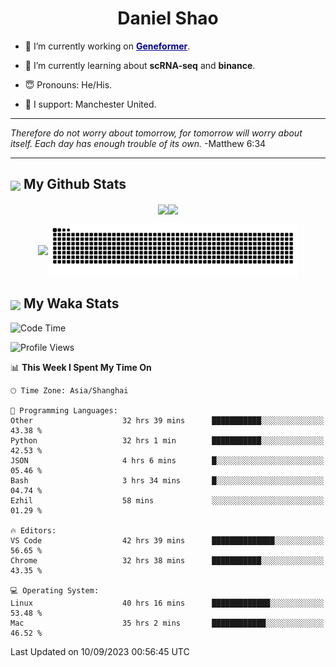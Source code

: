 

<h1 align="center">Daniel Shao</h1>

- 🐒 I’m currently working on <strong><a href="https://huggingface.co/ctheodoris/Geneformer" style="color: darkblue">Geneformer</a></strong>.

- 🥹 I’m currently learning about **scRNA-seq** and **binance**.

- 😇 Pronouns: He/His.

- 🦧 I support: Manchester United.

---

<i> Therefore do not worry about tomorrow, for tomorrow will worry about itself. Each day has enough trouble of its own. </i> -Matthew 6:34

---

<h2><img src="https://emojis.slackmojis.com/emojis/images/1579216111/7550/pikachu_wave.gif?1579216111" align="center" width="28" /> My Github Stats</h2>

<p align="center"><img align="center" src = "https://github-readme-stats.vercel.app/api?username=super-dainiu&show_icons=true&count_private=true&theme=tokyonight&hide=issues&line_height=30" width="400px"><img align="center" src = "https://github-readme-streak-stats.herokuapp.com/?user=super-dainiu&theme=tokyonight" width="400px"></p>

<p align="center"><img align="center" width="400px" src="https://github-readme-stats.vercel.app/api/top-langs/?username=super-dainiu&layout=compact&theme=tokyonight&hide=html,tex,jupyter%20notebook"><img align="center" width="400px" src="https://github.com/super-dainiu/super-dainiu/blob/output/github-contribution-grid-snake.svg"></p>

<h2><img src="https://emojis.slackmojis.com/emojis/images/1579216111/7550/pikachu_wave.gif?1579216111" align="center" width="28" /> My Waka Stats</h2>

<!--START_SECTION:waka-->
![Code Time](http://img.shields.io/badge/Code%20Time-443%20hrs%2027%20mins-blue)

![Profile Views](http://img.shields.io/badge/Profile%20Views-8-blue)

📊 **This Week I Spent My Time On** 

```text
🕑︎ Time Zone: Asia/Shanghai

💬 Programming Languages: 
Other                    32 hrs 39 mins      ███████████░░░░░░░░░░░░░░   43.38 % 
Python                   32 hrs 1 min        ███████████░░░░░░░░░░░░░░   42.53 % 
JSON                     4 hrs 6 mins        █░░░░░░░░░░░░░░░░░░░░░░░░   05.46 % 
Bash                     3 hrs 34 mins       █░░░░░░░░░░░░░░░░░░░░░░░░   04.74 % 
Ezhil                    58 mins             ░░░░░░░░░░░░░░░░░░░░░░░░░   01.29 % 

🔥 Editors: 
VS Code                  42 hrs 39 mins      ██████████████░░░░░░░░░░░   56.65 % 
Chrome                   32 hrs 38 mins      ███████████░░░░░░░░░░░░░░   43.35 % 

💻 Operating System: 
Linux                    40 hrs 16 mins      █████████████░░░░░░░░░░░░   53.48 % 
Mac                      35 hrs 2 mins       ████████████░░░░░░░░░░░░░   46.52 % 
```


 Last Updated on 10/09/2023 00:56:45 UTC
<!--END_SECTION:waka-->
